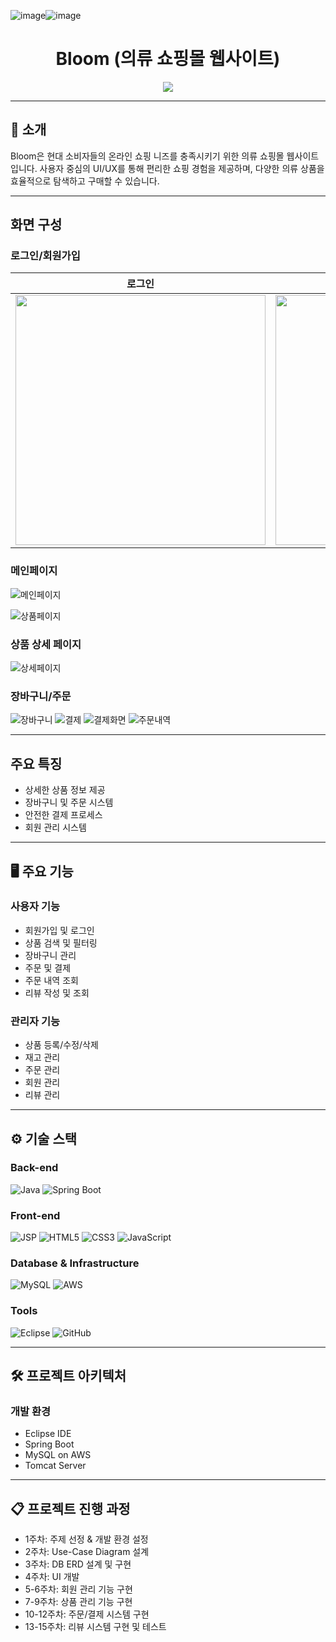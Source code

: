 ![image](https://github.com/user-attachments/assets/357ae36d-8d72-4b43-aa39-f17afb219ec9)![image](https://github.com/user-attachments/assets/b9f8f7ec-f5c1-440a-bf81-0f8beb66a208)<div align="center">

# Bloom (의류 쇼핑몰 웹사이트)

<img src="https://img.shields.io/badge/프로젝트 기간-2023.09~2023.12-green?style=flat&logoColor=white" />

</div>

---

## 📝 소개
Bloom은 현대 소비자들의 온라인 쇼핑 니즈를 충족시키기 위한 의류 쇼핑몰 웹사이트입니다. 사용자 중심의 UI/UX를 통해 편리한 쇼핑 경험을 제공하며, 다양한 의류 상품을 효율적으로 탐색하고 구매할 수 있습니다.

---

## 화면 구성

### 로그인/회원가입
|로그인|회원가입|
|:---:|:---:|
|<img src="https://github.com/user-attachments/assets/4f8e1d57-1838-4217-8778-9e124201e4fe" width="400"/>|<img src="https://github.com/user-attachments/assets/f50bcb0a-74f7-4c3b-831b-3373a171c46a" width="400"/>|


### 메인페이지
![메인페이지](https://github.com/user-attachments/assets/651e00c4-a7b9-471c-87ed-9ff842e271c3)

![상품페이지](https://github.com/user-attachments/assets/40b44363-b846-495e-8f62-c936be143ecb)

### 상품 상세 페이지
![상세페이지](https://github.com/user-attachments/assets/a0dd08cd-dad2-4d61-8092-a5176fad3e4e)

### 장바구니/주문
![장바구니](https://github.com/user-attachments/assets/6e61dc08-5f17-46af-abf0-bc03b44036e9)
![결제](https://github.com/user-attachments/assets/b255dc59-15c3-498a-88b3-1b89d4871522)
![결제화면](https://github.com/user-attachments/assets/28d89e82-9119-4664-a210-c4d6d9b5b1dc)
![주문내역](https://github.com/user-attachments/assets/3482f063-2041-4c1a-afd4-3443b154ed5f)

---

## 주요 특징
- 상세한 상품 정보 제공
- 장바구니 및 주문 시스템
- 안전한 결제 프로세스
- 회원 관리 시스템

---

## 🖥 주요 기능

### 사용자 기능
- 회원가입 및 로그인
- 상품 검색 및 필터링
- 장바구니 관리
- 주문 및 결제
- 주문 내역 조회
- 리뷰 작성 및 조회

### 관리자 기능
- 상품 등록/수정/삭제
- 재고 관리
- 주문 관리
- 회원 관리
- 리뷰 관리

---

## ⚙ 기술 스택

### Back-end
![Java](https://img.shields.io/badge/Java-007396?style=for-the-badge&logo=java&logoColor=white)
![Spring Boot](https://img.shields.io/badge/Spring_Boot-6DB33F?style=for-the-badge&logo=spring-boot&logoColor=white)

### Front-end
![JSP](https://img.shields.io/badge/JSP-007396?style=for-the-badge&logo=java&logoColor=white)
![HTML5](https://img.shields.io/badge/HTML5-E34F26?style=for-the-badge&logo=html5&logoColor=white)
![CSS3](https://img.shields.io/badge/CSS3-1572B6?style=for-the-badge&logo=css3&logoColor=white)
![JavaScript](https://img.shields.io/badge/JavaScript-F7DF1E?style=for-the-badge&logo=javascript&logoColor=black)

### Database & Infrastructure
![MySQL](https://img.shields.io/badge/MySQL-4479A1?style=for-the-badge&logo=mysql&logoColor=white)
![AWS](https://img.shields.io/badge/AWS-232F3E?style=for-the-badge&logo=amazon-aws&logoColor=white)

### Tools
![Eclipse](https://img.shields.io/badge/Eclipse-2C2255?style=for-the-badge&logo=eclipse&logoColor=white)
![GitHub](https://img.shields.io/badge/GitHub-181717?style=for-the-badge&logo=github&logoColor=white)

---

## 🛠️ 프로젝트 아키텍처

### 개발 환경
- Eclipse IDE
- Spring Boot
- MySQL on AWS
- Tomcat Server

---

## 📋 프로젝트 진행 과정
- 1주차: 주제 선정 & 개발 환경 설정
- 2주차: Use-Case Diagram 설계
- 3주차: DB ERD 설계 및 구현
- 4주차: UI 개발
- 5-6주차: 회원 관리 기능 구현
- 7-9주차: 상품 관리 기능 구현
- 10-12주차: 주문/결제 시스템 구현
- 13-15주차: 리뷰 시스템 구현 및 테스트
